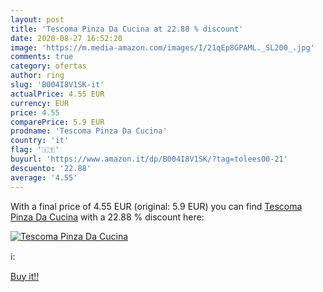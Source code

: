 ```yaml
---
layout: post
title: 'Tescoma Pinza Da Cucina at 22.88 % discount'
date: 2020-08-27 16:52:20
image: 'https://m.media-amazon.com/images/I/21qEp8GPAML._SL200_.jpg'
comments: true
category: ofertas
author: ring
slug: 'B004I8V1SK-it'
actualPrice: 4.55 EUR
currency: EUR
price: 4.55
comparePrice: 5.9 EUR
prodname: 'Tescoma Pinza Da Cucina'
country: 'it'
flag: '🇮🇹'
buyurl: 'https://www.amazon.it/dp/B004I8V1SK/?tag=tolees00-21'
descuento: '22.88'
average: '4.55'
---
```


With a final price of 4.55 EUR (original: 5.9 EUR) you can find [Tescoma Pinza Da Cucina](https://www.amazon.it/dp/B004I8V1SK/?tag=tolees00-21) with a  22.88 % discount here:

[![Tescoma Pinza Da Cucina](https://m.media-amazon.com/images/I/21qEp8GPAML._SL200_.jpg)](https://www.amazon.it/dp/B004I8V1SK/?tag=tolees00-21)

ℹ️:


[Buy it!!](https://www.amazon.it/dp/B004I8V1SK/?tag=tolees00-21)
